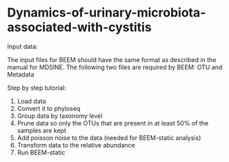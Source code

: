 # Dynamics-of-urinary-microbiota-associated-with-cystitis


Input data:

The input files for BEEM should have the same format as described in the manual for MDSINE. The following two files are required by BEEM: OTU and Metadata


Step by step tutorial:

1. Load data
2. Convert it to phyloseq
3. Group data by taxonomy level
4. Prune data so only the OTUs that are present in at least 50% of the samples are kept
5. Add poisson noise to the data (needed for BEEM-static analysis)
6. Transform data to the relative abundance
7. Run BEEM-static 
